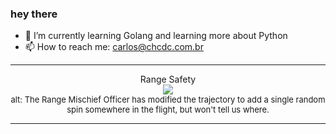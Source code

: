 ### hey there 

- :seedling: I’m currently learning Golang and learning more about Python
- :mailbox: How to reach me: carlos@chcdc.com.br


---


<!-- xkcd -->
<p align="center">Range Safety</br><img src=https://imgs.xkcd.com/comics/range_safety.png></br><font size =2>alt: The Range Mischief Officer has modified the trajectory to add a single random spin somewhere in the flight, but won't tell us where.</br></font></p></table></p> 


<!-- xkcd -->
---
